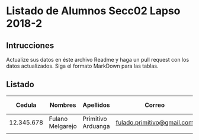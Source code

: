 # Listado de Alumnos Secc02 Lapso 2018-2
## Intrucciones
Actualize sus datos en éste archivo Readme y haga un pull request con los datos actualizados.  Siga 
el formato MarkDown para las tablas.
## Listado
| Cedula     | Nombres          | Apellidos          | Correo                     | Usuario GitHub |
|------------|------------------|--------------------|----------------------------|----------------|
| 12.345.678 | Fulano Melgarejo | Primitivo Arduanga | fulado.primitivo@gmail.com | fulanop        |
|            |                  |                    |                            |                |